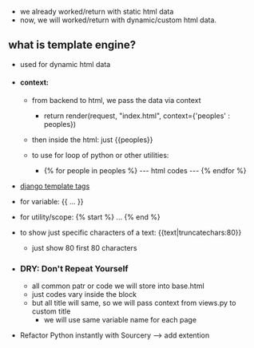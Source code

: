 - we already worked/return with static html data
- now, we will worked/return with dynamic/custom html data.


## what is template engine?
- used for dynamic html data

- #### context:
    - from backend to html, we pass the data via context
        - return render(request, "index.html", context={'peoples' : peoples})
        
    - then inside the html: just {{peoples}}
    - to use for loop of python or other utilities:
        - {% for people in peoples %} 
            --- html codes ---
        {% endfor %}


- [django template tags](https://docs.djangoproject.com/en/5.0/ref/templates/builtins/)
- for variable: {{ ... }}
- for utility/scope: {% start %} ... {% end %}
- to show just specific characters of a text: {{text|truncatechars:80}}
    - just show 80 first 80 characters


- ### DRY: Don't Repeat Yourself
    - all common patr or code we will store into base.html
    - just codes vary inside the block
    - but all title will same, so we will pass context from views.py to custom title
        - we will use same variable name for each page


- Refactor Python instantly with Sourcery --> add extention